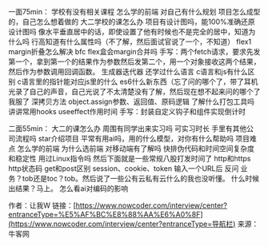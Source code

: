 一面75min：
学校有没有相关课程
怎么学的前端
对自己有什么规划
项目怎么成型的，自己怎么想着做的
大二学校的课怎么办
项目有设计图吗，能100%准确还原设计图吗
像水平垂直居中的话，即使设置了他有时候也不是完全的居中，知道为什么吗
行高知道有什么属性吗（不了解，然后面试官说了一个，不知道）
flex1
margin折叠怎么解决
bfc
flex盒会margin合并吗
手写：两个fetch请求，要求先发第一个，拿到第一个的结果作为参数然后发第二个，用一个对象接收这两个结果，然后作为参数调用回调函数。
生成器迭代器 
还学过什么语言
c语言和js有什么区别
c语言里的指针能对应js里的什么
es6什么新东西（忘了问的哪个了，带了耳机光录了自己的声音，自己光说了不太清楚没有了解，然后现在想不起来问的哪个了我服了
深拷贝方法
object.assign参数、返回值、原码逻辑
了解什么打包工具吗
讲讲常用hooks
useeffect作用时间
手写：封装自定义钩子和组件实现倒计时



二面55min：
大二的课怎么办
周围有同学出来实习吗
可实习时长
手里有其他公司流程吗
star介绍项目
平常有用ai吗，用的什么模型，对你有什么帮助吗
项目难点
怎么学的前端
为什么选前端
对移动端有了解吗
快排伪代码和时间空间复杂度和稳定性
用过Linux指令吗
然后下面就是一些常规八股打发时间了
http和https
http状态码
get和post区别
session、cookie、token
输入一个URL后
反问
业务？tob还是toc？tob。然后说了一些公有云私有云什么的我也没听懂。
什么时候出结果？马上。
怎么看ai对编码的影响

作者：让我W
链接：[https://www.nowcoder.com/interview/center?entranceType=%E5%AF%BC%E8%88%AA%E6%A0%8F](https://www.nowcoder.com/interview/center?entranceType=导航栏)
来源：牛客网